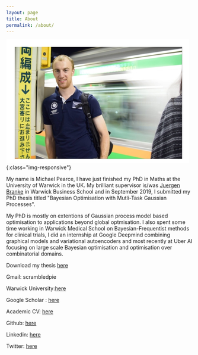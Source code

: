 ```yaml
---
layout: page
title: About
permalink: /about/
---
```


![image-title-here](/Pics/mpwarwick-2.jpg){:class="img-responsive"}

My name is Michael Pearce, I have just finished my PhD in Maths at the University of Warwick in the UK.
My brilliant supervisor is/was [Juergen Branke][JB_website] in Warwick Business School and
in September 2019, I submitted my PhD thesis titled "Bayesian Optimisation with Mutli-Task Gaussian Processes".

My PhD is mostly on extentions of Gaussian process model based optimisation to applications beyond global optmisation. 
I also spent some time working in Warwick Medical School on Bayesian-Frequentist methods for clinical trials, I did an internship at Google Deepmind combining graphical models and variational autoencoders and most recently at Uber AI focusing on large scale Bayesian optimisation and optimisation over combinatorial domains.

Download my thesis [here][MP_thesis]

Gmail: scrambledpie

Warwick University:[here][MP_warwick]

Google Scholar : [here][MP_google]

Academic CV: [here][MP_CV]

Github: [here][MP_github]

Linkedin: [here][MP_linkedin]

Twitter: [here][MP_twitter]


[JB_website]: https://www.wbs.ac.uk/about/person/juergen-branke
[MP_google]:https://scholar.google.com/citations?user=OOtbjJ0AAAAJ&hl=ja&oi=sra
[MP_CV]:https://www.dropbox.com/s/gj0hyzgll7o11ki/MichaelPearceCV.pdf?dl=0
[MP_linkedin]: https://www.linkedin.com/in/michael-pearce-3a8b18b6/
[MP_github]: https://github.com/scrambledpie
[MP_warwick]:https://warwick.ac.uk/fac/cross_fac/complexity/people/students/dtc/students2013/pearce/
[MP_twitter]: https://twitter.com/MichaelLeopoldP
[MP_thesis]:/Pics/thesis(1).pdf